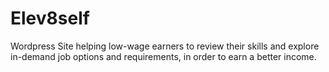 # Elev8self

Wordpress Site helping low-wage earners to review their skills and explore in-demand job options and requirements, in order to earn a better income.
